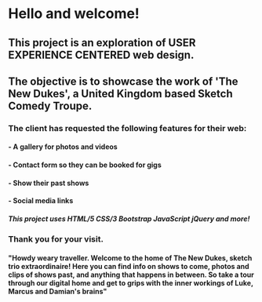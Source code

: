 # Hello and welcome!
## This project is an exploration of USER EXPERIENCE CENTERED web design. 
## The objective is to showcase the work of 'The New Dukes', a United Kingdom based Sketch Comedy Troupe.

### The client has requested the following features for their web:

#### - A gallery for photos and videos
#### - Contact form so they can be booked for gigs
#### - Show their past shows
#### - Social media links

##### This project uses HTML/5 CSS/3 Bootstrap JavaScript jQuery and more!
### Thank you for your visit.

#### "Howdy weary traveller. Welcome to the home of The New Dukes, sketch trio extraordinaire! Here you can find info on shows to come, photos and clips of shows past, and anything that happens in between. So take a tour through our digital home and get to grips with the inner workings of Luke, Marcus and Damian's brains"

